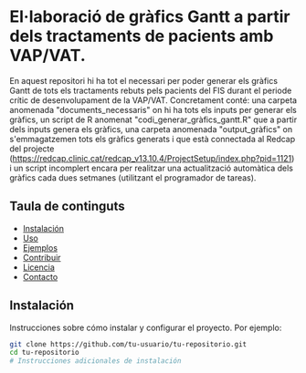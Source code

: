 # El·laboració de gràfics Gantt a partir dels tractaments de pacients amb VAP/VAT.

En aquest repositori hi ha tot el necessari per poder generar els gràfics Gantt de tots els tractaments rebuts pels pacients del FIS durant el periode crític de desenvolupament de la VAP/VAT. Concretament conté: una carpeta anomenada "documents_necessaris" on hi ha tots els inputs per generar els gràfics, un script de R anomenat "codi_generar_gràfics_gantt.R" que a partir dels inputs genera els gràfics, una carpeta anomenada "output_gràfics" on s'emmagatzemen tots els gràfics generats i que està connectada al Redcap del projecte (https://redcap.clinic.cat/redcap_v13.10.4/ProjectSetup/index.php?pid=1121) i un script incomplert encara per realitzar una actualització automàtica dels gràfics cada dues setmanes (utilitzant el programador de tareas).

## Taula de continguts

- [Instalación](#instalación)
- [Uso](#uso)
- [Ejemplos](#ejemplos)
- [Contribuir](#contribuir)
- [Licencia](#licencia)
- [Contacto](#contacto)

## Instalación

Instrucciones sobre cómo instalar y configurar el proyecto. Por ejemplo:

```bash
git clone https://github.com/tu-usuario/tu-repositorio.git
cd tu-repositorio
# Instrucciones adicionales de instalación
